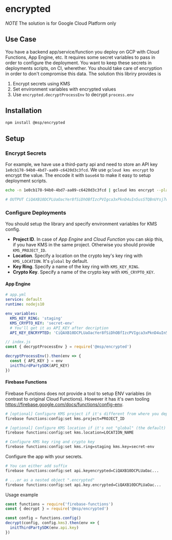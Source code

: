 # encrypted

_NOTE_ The solution is for Google Cloud Platform only

## Use Case

You have a backend app/service/function you deploy on GCP with Cloud Functions, App Engine, etc. It requires some secret variables to pass in order to configure the deployment. You want to keep these secrets in deployments scripts, on CI, wherether. You should take care of encryption in order to don't compromise this data. The solution this libriry provides is
1. Encrypt secrets using KMS
2. Set environment variables with encrypted values
3. Use `encrypted.decryptProcessEnv` to decrypt `process.env`

## Installation

```bash
npm install @msp/encrypted
```

## Setup

### Encrypt Secrets

For example, we have use a third-party api and need to store an API key `1e0cb178-94b0-4bd7-aa09-c6420d3c3fcd`. We use `gcloud kms encrypt` to encrypt the value. The encode it with `base64` to make it easy to setup deployment scripts.

```bash
echo -n 1e0cb178-94b0-4bd7-aa09-c6420d3c3fcd | gcloud kms encrypt --plaintext-file=- --ciphertext-file=- --location=global --keyring=staging --key=secret-env | base64

# OUTPUT CiQAXB10DCPLUaOacYer8fSiDhOBfIzcPVIgca3xPknD4uIn5usSTQBnUYsj7wJ3iVNSGyMESdIs+KkVjvzq1gkoy+nlok/L0jYXI4aFSYuQxKn3FwwRZZBSqqc0i7qpL0L7MfGhWCkZ/cIrtVZMCqyaEqS1
```

### Configure Deployments

You should setup the library and specify environment variables for KMS config.

- **Project ID**. In case of _App Engine_ and _Cloud Function_ you can skip this, if you have KMS in the same project. Otherwise you should provide `KMS_PROJECT_ID`.
- **Location**. Specify a location on the crypto key's key ring with `KMS_LOCATION`. It's `global` by default.
- **Key Ring**. Specify a name of the key ring with `KMS_KEY_RING`.
- **Crypto Key**. Specify a name of the crypto key with `KMS_CRYPTO_KEY`.

#### App Engine

```yaml
# app.yml
service: default
runtime: nodejs10

env_variables:
  KMS_KEY_RING: 'staging'
  KMS_CRYPTO_KEY: 'secret-env'
  # You'll get it as API_KEY after decription
  API_KEY_ENCRYPTED: 'CiQAXB10DCPLUaOacYer8fSiDhOBfIzcPVIgca3xPknD4uIn5usSTQBnUYsj7wJ3iVNSGyMESdIs+KkVjvzq1gkoy+nlok/L0jYXI4aFSYuQxKn3FwwRZZBSqqc0i7qpL0L7MfGhWCkZ/cIrtVZMCqyaEqS1'
```

```javascript
// index.js
const { decryptProcessEnv } = require('@msp/encrypted')

decryptProcessEnv().then(env => {
  const { API_KEY } = env
  initThirdPartySDK(API_KEY)
})
```

#### Firebase Functions

Firebase Functions does not provide a tool to setup ENV variables (in contrast to original Cloud Functions). However it has it's own tooling https://firebase.google.com/docs/functions/config-env.

```bash
# [optional] Configure KMS project if it's different from where you deploy functions
firebase functions:config:set kms.project=PROJECT_ID

# [optional] Configure KMS location if it's not "global" (the default)
firebase functions:config:set kms.location=LOCATION_NAME

# Configure KMS key ring and crypto key
firebase functions:config:set kms.ring=staging kms.key=secret-env
```

Configure the app with your secrets.

```bash
# You can either add suffix
firebase functions:config:set api.keyencrypted=CiQAXB10DCPLUaOac...

# ...or as a nested object ".encrypted"
firebase functions:config:set api.key.encrypted=CiQAXB10DCPLUaOac...
```

Usage example

```javascript
const functions = require('firebase-functions')
const { decrypt } = require('@msp/encrypted')

const config = functions.config()
decrypt(config, config.kms).then(env => {
  initThirdPartySDK(env.api.key)
})
```
